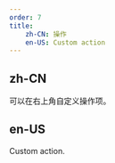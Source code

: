 ```yaml
---
order: 7
title:
    zh-CN: 操作
    en-US: Custom action
---
```


## zh-CN

可以在右上角自定义操作项。

## en-US

Custom action.
